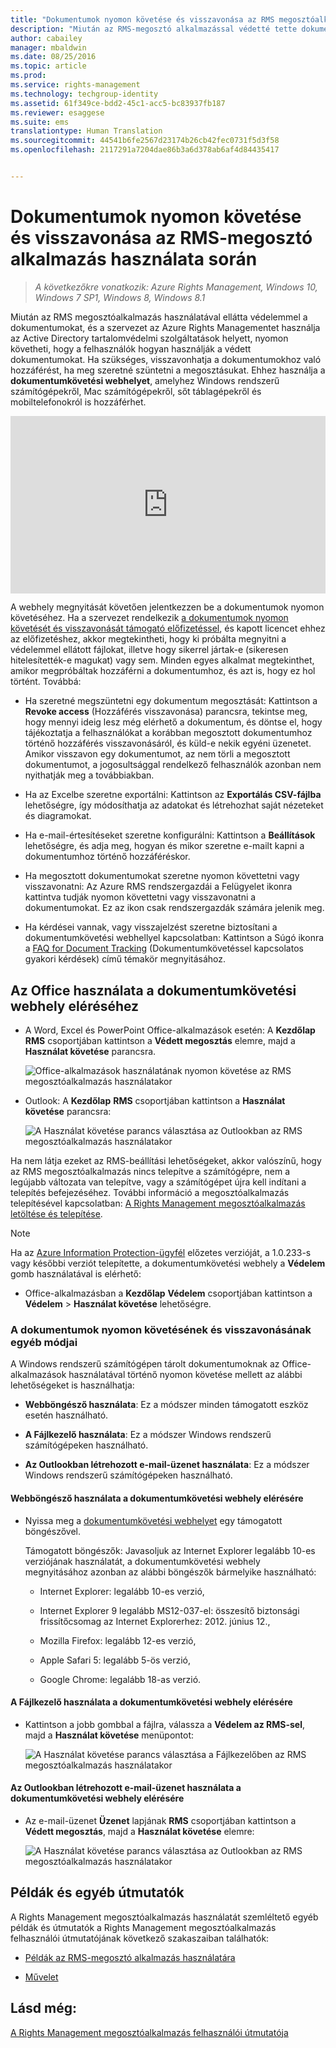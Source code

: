 ```yaml
---
title: "Dokumentumok nyomon követése és visszavonása az RMS megosztóalkalmazás használata során | Azure RMS"
description: "Miután az RMS-megosztó alkalmazással védetté tette dokumentumait, nyomon követheti, hogy a felhasználók hogyan használják a védett dokumentumokat. Ha szükséges, visszavonhatja a dokumentumokhoz való hozzáférést, ha meg szeretné szüntetni a megosztásukat."
author: cabailey
manager: mbaldwin
ms.date: 08/25/2016
ms.topic: article
ms.prod: 
ms.service: rights-management
ms.technology: techgroup-identity
ms.assetid: 61f349ce-bdd2-45c1-acc5-bc83937fb187
ms.reviewer: esaggese
ms.suite: ems
translationtype: Human Translation
ms.sourcegitcommit: 44541b6fe2567d23174b26cb42fec0731f5d3f58
ms.openlocfilehash: 2117291a7204dae86b3a6d378ab6af4d84435417


---
```


# Dokumentumok nyomon követése és visszavonása az RMS-megosztó alkalmazás használata során

>*A következőkre vonatkozik: Azure Rights Management, Windows 10, Windows 7 SP1, Windows 8, Windows 8.1*

Miután az RMS megosztóalkalmazás használatával ellátta védelemmel a dokumentumokat, és a szervezet az Azure Rights Managementet használja az Active Directory tartalomvédelmi szolgáltatások helyett, nyomon követheti, hogy a felhasználók hogyan használják a védett dokumentumokat. Ha szükséges, visszavonhatja a dokumentumokhoz való hozzáférést, ha meg szeretné szüntetni a megosztásukat. Ehhez használja a **dokumentumkövetési webhelyet**, amelyhez Windows rendszerű számítógépekről, Mac számítógépekről, sőt táblagépekről és mobiltelefonokról is hozzáférhet.

<div style="padding-top: 56.25%; position: relative; width: 100%;">
<iframe style="position: absolute;top: 0;left: 0;right: 0;bottom: 0;" width="100%" height="100%" src="https://channel9.msdn.com/Series/Information-Protection/Azure-RMS-Document-Tracking-and-Revocation/player" frameborder="0" allowfullscreen></iframe>
</div>

A webhely megnyitását követően jelentkezzen be a dokumentumok nyomon követéséhez. Ha a szervezet rendelkezik [a dokumentumok nyomon követését és visszavonását támogató előfizetéssel](https://technet.microsoft.com/dn858608.aspx), és kapott licencet ehhez az előfizetéshez, akkor megtekintheti, hogy ki próbálta megnyitni a védelemmel ellátott fájlokat, illetve hogy sikerrel jártak-e (sikeresen hitelesítették-e magukat) vagy sem. Minden egyes alkalmat megtekinthet, amikor megpróbáltak hozzáférni a dokumentumhoz, és azt is, hogy ez hol történt. Továbbá:

-   Ha szeretné megszüntetni egy dokumentum megosztását: Kattintson a **Revoke access** (Hozzáférés visszavonása) parancsra, tekintse meg, hogy mennyi ideig lesz még elérhető a dokumentum, és döntse el, hogy tájékoztatja a felhasználókat a korábban megosztott dokumentumhoz történő hozzáférés visszavonásáról, és küld-e nekik egyéni üzenetet. Amikor visszavon egy dokumentumot, az nem törli a megosztott dokumentumot, a jogosultsággal rendelkező felhasználók azonban nem nyithatják meg a továbbiakban.

-   Ha az Excelbe szeretne exportálni: Kattintson az **Exportálás CSV-fájlba** lehetőségre, így módosíthatja az adatokat és létrehozhat saját nézeteket és diagramokat.

-   Ha e-mail-értesítéseket szeretne konfigurálni: Kattintson a **Beállítások** lehetőségre, és adja meg, hogyan és mikor szeretne e-mailt kapni a dokumentumhoz történő hozzáféréskor.

- Ha megosztott dokumentumokat szeretne nyomon követtetni vagy visszavonatni: Az Azure RMS rendszergazdái a Felügyelet ikonra kattintva tudják nyomon követtetni vagy visszavonatni a dokumentumokat. Ez az ikon csak rendszergazdák számára jelenik meg.

-   Ha kérdései vannak, vagy visszajelzést szeretne biztosítani a dokumentumkövetési webhellyel kapcsolatban: Kattintson a Súgó ikonra a [FAQ for Document Tracking](http://go.microsoft.com/fwlink/?LinkId=523977) (Dokumentumkövetéssel kapcsolatos gyakori kérdések) című témakör megnyitásához.

## Az Office használata a dokumentumkövetési webhely eléréséhez

-   A Word, Excel és PowerPoint Office-alkalmazások esetén: A **Kezdőlap** **RMS** csoportjában kattintson a **Védett megosztás** elemre, majd a **Használat követése** parancsra.

    ![Office-alkalmazások használatának nyomon követése az RMS megosztóalkalmazás használatakor ](../media/ADRMS_MSRMSApp_OfficeToolbarTrackUsage.png)

-   Outlook: A **Kezdőlap** **RMS** csoportjában kattintson a **Használat követése** parancsra:

    ![A Használat követése parancs választása az Outlookban az RMS megosztóalkalmazás használatakor ](../media/ADRMS_MSRMSApp_OutlookTrackUsage.png)

Ha nem látja ezeket az RMS-beállítási lehetőségeket, akkor valószínű, hogy az RMS megosztóalkalmazás nincs telepítve a számítógépre, nem a legújabb változata van telepítve, vagy a számítógépet újra kell indítani a telepítés befejezéséhez. További információ a megosztóalkalmazás telepítésével kapcsolatban: [A Rights Management megosztóalkalmazás letöltése és telepítése](install-sharing-app.md).

> [!NOTE] 
> Ha az [Azure Information Protection-ügyfél](../information-protection/info-protect-client.md) előzetes verzióját, a 1.0.233-s vagy későbbi verziót telepítette, a dokumentumkövetési webhely a **Védelem** gomb használatával is elérhető: 
> 
> - Office-alkalmazásban a **Kezdőlap** **Védelem** csoportjában kattintson a **Védelem** > **Használat követése** lehetőségre. 

### A dokumentumok nyomon követésének és visszavonásának egyéb módjai
A Windows rendszerű számítógépen tárolt dokumentumoknak az Office-alkalmazások használatával történő nyomon követése mellett az alábbi lehetőségeket is használhatja:

-   **Webböngésző használata**: Ez a módszer minden támogatott eszköz esetén használható.

-   **A Fájlkezelő használata**: Ez a módszer Windows rendszerű számítógépeken használható.

-   **Az Outlookban létrehozott e-mail-üzenet használata**: Ez a módszer Windows rendszerű számítógépeken használható.

#### Webböngésző használata a dokumentumkövetési webhely elérésére

-   Nyissa meg a [dokumentumkövetési webhelyet](http://go.microsoft.com/fwlink/?LinkId=529562) egy támogatott böngészővel.

    Támogatott böngészők: Javasoljuk az Internet Explorer legalább 10-es verziójának használatát, a dokumentumkövetési webhely megnyitásához azonban az alábbi böngészők bármelyike használható:

    -   Internet Explorer: legalább 10-es verzió,

    -   Internet Explorer 9 legalább MS12-037-el: összesítő biztonsági frissítőcsomag az Internet Explorerhez: 2012. június 12.,

    -   Mozilla Firefox: legalább 12-es verzió,

    -   Apple Safari 5: legalább 5-ös verzió,

    -   Google Chrome: legalább 18-as verzió.

#### A Fájlkezelő használata a dokumentumkövetési webhely elérésére

-   Kattintson a jobb gombbal a fájlra, válassza a **Védelem az RMS-sel**, majd a **Használat követése** menüpontot:

    ![A Használat követése parancs választása a Fájlkezelőben az RMS megosztóalkalmazás használatakor](../media/ADRMS_MSRMSApp_ExplorerTrackUsage.png)

#### Az Outlookban létrehozott e-mail-üzenet használata a dokumentumkövetési webhely elérésére

-   Az e-mail-üzenet **Üzenet** lapjának **RMS** csoportjában kattintson a **Védett megosztás**, majd a **Használat követése** elemre:

    ![A Használat követése parancs választása az Outlookban az RMS megosztóalkalmazás használatakor](../media/ADRMS_MSRMSApp_OutlookMessageTrackUsage.png)

## Példák és egyéb útmutatók
A Rights Management megosztóalkalmazás használatát szemléltető egyéb példák és útmutatók a Rights Management megosztóalkalmazás felhasználói útmutatójának következő szakaszaiban találhatók:

-   [Példák az RMS-megosztó alkalmazás használatára](sharing-app-user-guide.md#examples-for-using-the-rms-sharing-application)

-   [Művelet](sharing-app-user-guide.md#what-do-you-want-to-do)

## Lásd még:
[A Rights Management megosztóalkalmazás felhasználói útmutatója](sharing-app-user-guide.md)



<!--HONumber=Aug16_HO4-->


